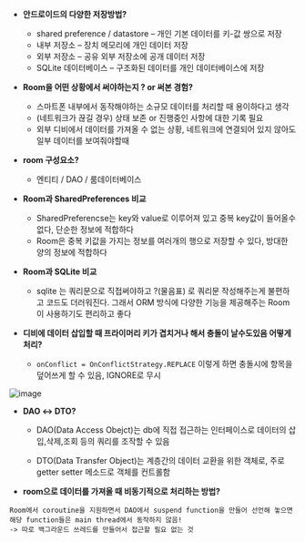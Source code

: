 - **안드로이드의 다양한 저장방법?**
    - shared preference  / datastore – 개인 기본 데이터를 키-값 쌍으로 저장
    - 내부 저장소 – 장치 메모리에 개인 데이터 저장
    - 외부 저장소 – 공유 외부 저장소에 공개 데이터 저장
    - SQLite 데이터베이스 – 구조화된 데이터를 개인 데이터베이스에 저장
    

- **Room을 어떤 상황에서 써야하는지 ? or 써본 경험?**
    - 스마트폰 내부에서 동작해야하는 소규모 데이터를 처리할 때 용이하다고 생각
    - (네트워크가 끊길 경우) 상태 보존 or 진행중인 사항에 대한 기록 필요
    - 외부 디비에서 데이터를 가져올 수 없는 상황, 네트워크에 연결되어 있지 않아도 일부 데이터를 보여줘야할때 
    
- **room 구성요소?**
    - 엔티티 / DAO / 룸데이터베이스

- **Room과 SharedPreferences 비교**
    - SharedPreferencse는 key와 value로 이루어져 있고 중복 key값이 들어올수 없다, 단순한 정보에 적합하다
    - Room은 중복 키값을 가지는 정보를 여러개의 행으로 저장할 수 있다, 방대한 양의 정보에 적합하다

- **Room과 SQLite 비교**
    - sqlite 는 쿼리문으로 직접써야하고 ?(물음표) 로 쿼리문 작성해주는게 불편하고 코드도 더러워진다. 그래서 ORM 방식에 다양한 기능을 제공해주는 Room 이 사용하기도 편리하고 좋다

- **디비에 데이터 삽입할 때 프라이머리 키가 겹치거나 해서 충돌이 날수도있음 어떻게 처리?**
    - `onConflict = OnConflictStrategy.REPLACE`  이렇게 하면 충돌시에 항목을 덮어쓰게 할 수 있음, IGNORE로 무시
    
![image](https://user-images.githubusercontent.com/85485290/193569342-904b7828-0585-41c4-b48f-cfacba0d1103.png)

    
- **DAO ↔ DTO?**
    - DAO(Data Access Obejct)는 db에 직접 접근하는 인터페이스로 데이터의 삽입,삭제,조회 등의 쿼리를 조작할 수 있음
    
    - DTO(Data Transfer Object)는 계층간의 데이터 교환을 위한 객체로, 주로 getter setter 메소드로 객체를 컨트롤함
    
- **room으로 데이터를 가져올 때 비동기적으로 처리하는 방법?**

[](https://developer.android.com/training/data-storage/room/async-queries?hl=ko)

```
Room에서 coroutine을 지원하면서 DAO에서 suspend function을 만들어 선언해 놓으면 해당 function들은 main thread에서 동작하지 않음!
-> 따로 백그라운드 쓰레드를 만들어서 접근할 필요 없는 것
```

